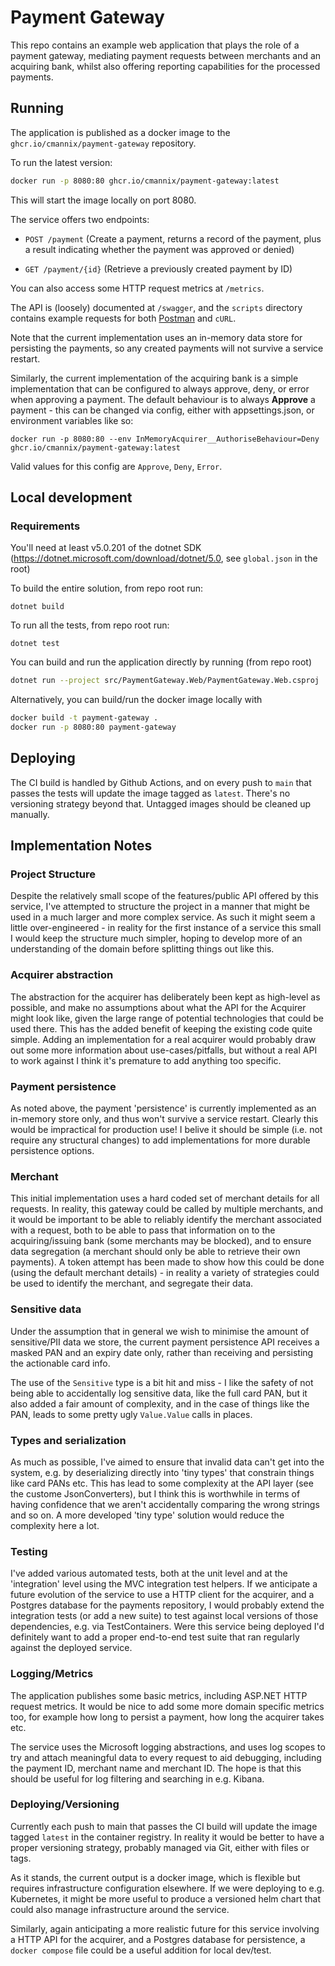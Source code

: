 # Payment Gateway

This repo contains an example web application that plays the role of a payment gateway, mediating payment requests between merchants and an acquiring bank, whilst also offering reporting capabilities for the processed payments. 

## Running

The application is published as a docker image to the `ghcr.io/cmannix/payment-gateway` repository.

To run the latest version:

```bash
docker run -p 8080:80 ghcr.io/cmannix/payment-gateway:latest
```

This will start the image locally on port 8080. 

The service offers two endpoints:
  * `POST /payment` (Create a payment, returns a record of the payment, plus a result indicating whether the payment was approved or denied)

  * `GET /payment/{id}` (Retrieve a previously created payment by ID)

You can also access some HTTP request metrics at `/metrics`.


The API is (loosely) documented at `/swagger`, and the `scripts` directory contains example requests for both [Postman](https://www.postman.com) and `cURL`.

Note that the current implementation uses an in-memory data store for persisting the payments, so any created payments will not survive a service restart.

Similarly, the current implementation of the acquiring bank is a simple implementation that can be configured to always approve, deny, or error when approving a payment. The default behaviour is to always **Approve** a payment - this can be changed via config, either with appsettings.json, or environment variables like so:

```
docker run -p 8080:80 --env InMemoryAcquirer__AuthoriseBehaviour=Deny  ghcr.io/cmannix/payment-gateway:latest
```

Valid values for this config are `Approve`, `Deny`, `Error`.

## Local development

### Requirements
You'll need at least v5.0.201 of the dotnet SDK (https://dotnet.microsoft.com/download/dotnet/5.0, see `global.json` in the root)

To build the entire solution, from repo root run:

```
dotnet build
```

To run all the tests, from repo root run:

```
dotnet test
```

You can build and run the application directly by running (from repo root)

```bash
dotnet run --project src/PaymentGateway.Web/PaymentGateway.Web.csproj
```

Alternatively, you can build/run the docker image locally with

```bash
docker build -t payment-gateway .
docker run -p 8080:80 payment-gateway
```

## Deploying

The CI build is handled by Github Actions, and on every push to `main` that passes the tests will update the image tagged as `latest`. There's no versioning strategy beyond that. Untagged images should be cleaned up manually.

## Implementation Notes

### Project Structure
Despite the relatively small scope of the features/public API offered by this service, I've attempted to structure the project in a manner that might be used in a much larger and more complex service. As such it might seem a little over-engineered - in reality for the first instance of a service this small I would keep the structure much simpler, hoping to develop more of an understanding of the domain before splitting things out like this.

### Acquirer abstraction
The abstraction for the acquirer has deliberately been kept as high-level as possible, and make no assumptions about what the API for the Acquirer might look like, given the large range of potential technologies that could be used there. This has the added benefit of keeping the existing code quite simple. Adding an implementation for a real acquirer would probably draw out some more information about use-cases/pitfalls, but without a real API to work against I think it's premature to add anything too specific.

### Payment persistence
As noted above, the payment 'persistence' is currently implemented as an in-memory store only, and thus won't survive a service restart. Clearly this would be impractical for production use! I belive it should be simple (i.e. not require any structural changes) to add implementations for more durable persistence options.

### Merchant

This initial implementation uses a hard coded set of merchant details for all requests. In reality, this gateway could be called by multiple merchants, and it would be important to be able to reliably identify the merchant associated with a request, both to be able to pass that information on to the acquiring/issuing bank (some merchants may be blocked), and to ensure data segregation (a merchant should only be able to retrieve their own payments). A token attempt has been made to show how this could be done (using the default merchant details) - in reality a variety of strategies could be used to identify the merchant, and segregate their data.

### Sensitive data
Under the assumption that in general we wish to minimise the amount of sensitive/PII data we store, the current payment persistence API receives a masked PAN and an expiry date only, rather than receiving and persisting the actionable card info.

The use of the `Sensitive` type is a bit hit and miss - I like the safety of not being able to accidentally log sensitive data, like the full card PAN, but it also added a fair amount of complexity, and in the case of things like the PAN, leads to some pretty ugly `Value.Value` calls in places. 

### Types and serialization
As much as possible, I've aimed to ensure that invalid data can't get into the system, e.g. by deserializing directly into 'tiny types' that constrain things like card PANs etc. This has lead to some complexity at the API layer (see the custome JsonConverters), but I think this is worthwhile in terms of having confidence that we aren't accidentally comparing the wrong strings and so on. A more developed 'tiny type' solution would reduce the complexity here a lot.

### Testing
I've added various automated tests, both at the unit level and at the 'integration' level using the MVC integration test helpers. If we anticipate a future evolution of the service to use a HTTP client for the acquirer, and a Postgres database for the payments repository, I would probably extend the integration tests (or add a new suite) to test against local versions of those dependencies, e.g. via TestContainers. Were this service being deployed I'd definitely want to add a proper end-to-end test suite that ran regularly against the deployed service.

### Logging/Metrics
The application publishes some basic metrics, including ASP.NET HTTP request metrics. It would be nice to add some more domain specific metrics too, for example how long to persist a payment, how long the acquirer takes etc.

The service uses the Microsoft logging abstractions, and uses log scopes to try and attach meaningful data to every request to aid debugging, including the payment ID, merchant name and merchant ID. The hope is that this should be useful for log filtering and searching in e.g. Kibana.

### Deploying/Versioning
Currently each push to main that passes the CI build will update the image tagged `latest` in the container registry. In reality it would be better to have a proper versioning strategy, probably managed via Git, either with files or tags. 

As it stands, the current output is a docker image, which is flexible but requires infrastructure configuration elsewhere. If we were deploying to e.g. Kubernetes, it might be more useful to produce a versioned helm chart that could also manage infrastructure around the service.

Similarly, again anticipating a more realistic future for this service involving a HTTP API for the acquirer, and a Postgres database for persistence, a `docker compose` file could be a useful addition for local dev/test.

